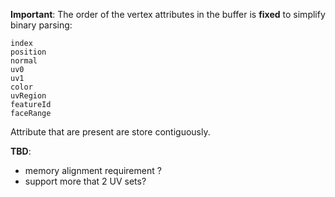**Important**: The order of the vertex attributes in the buffer is **fixed** to simplify binary parsing:
```
index
position
normal
uv0
uv1
color
uvRegion
featureId
faceRange
```
 Attribute that are present are store contiguously. 

 **TBD**:
 - memory alignment requirement ?
 - support more that 2 UV sets?